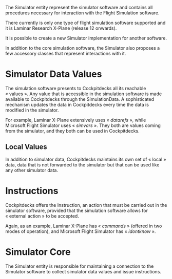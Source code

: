 The Simulator entity represent the simulator software and contains all procedures necessary for interaction with the Flight Simulation software.

There currently is only one type of flight simulation software supported and it is Laminar Research X-Plane (release 12 onwards).

It is possible to create a new Simulator implementation for another software.

In addition to the core simulation software, the Simulator also proposes a few accessory classes that represent interactions with it.

# Simulator Data Values

The simulation software presents to Cockpitdecks all its reachable « values ». Any value that is accessible in the simulation software is made available to Cockpitdecks through the SimulationData. A sophisticated mechanism updates the data in Cockpitdecks every time the data is modified in the simulator.

For example, Laminar X-Plane extensively uses « *datarefs* », while Microsoft Flight Simulator uses « *simvars* ». They both are values coming from the simulator, and they both can be used in Cockpitdecks.

## Local Values

In addition to simulator data, Cockpitdecks maintains its own set of « local » data, data that is not forwarded to the simulator but that can be used like any other simulator data.

# Instructions

Cockpitdecks offers the Instruction, an action that must be carried out in the simulator software, provided that the simulation software allows for « external action » to be accepted.

Again, as an example, Laminar X-Plane has « *commands* » (offered in two modes of operation), and Microsoft Flight Simulator has « *idontknow* ».

# Simulator Core

The Simulator entity is responsible for maintaining a connection to the Simulator software to collect simulator data values and issue instructions.
